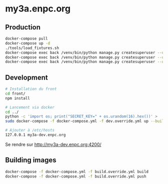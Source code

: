 my3a.enpc.org
=============

## Production
```bash
docker-compose pull
docker-compose up -d
./tools/load_fixtures.sh
docker-compose exec back /venv/bin/python manage.py createsuperuser --username louis.trezzini --email louis.trezzini@eleves.enpc.fr --noinput
docker-compose exec back /venv/bin/python manage.py createsuperuser --username clement.riu --email clement.riu@eleves.enpc.fr --noinput
docker-compose exec back /venv/bin/python manage.py createsuperuser --username sandrine.guillerm --email sandrine.guillerm@enpc.fr --noinput
```

## Development
```bash
# Installation du front
cd front/
npm install

# Lancement via docker
cd ../
python -c 'import os; print("SECRET_KEY=" + os.urandom(16).hex())' >  .env
sudo docker-compose -f docker-compose.yml -f dev.override.yml up --build

# Ajouter à /etc/hosts
127.0.0.1 my3a-dev.enpc.org
```

Se rendre sur http://my3a-dev.enpc.org:4200/

## Building images
```bash
docker-compose -f docker-compose.yml -f build.override.yml build
docker-compose -f docker-compose.yml -f build.override.yml push
```